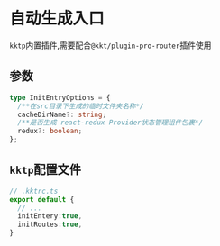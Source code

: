 自动生成入口
====

`kktp`内置插件,需要配合`@kkt/plugin-pro-router`插件使用

## 参数

```ts
type InitEntryOptions = {
  /**在src目录下生成的临时文件夹名称*/
  cacheDirName?: string;
  /**是否生成 react-redux Provider状态管理组件包裹*/
  redux?: boolean;
};
```

## `kktp`配置文件

```ts
// .kktrc.ts
export default {
  // ...
  initEntery:true,
  initRoutes:true,
}
```
